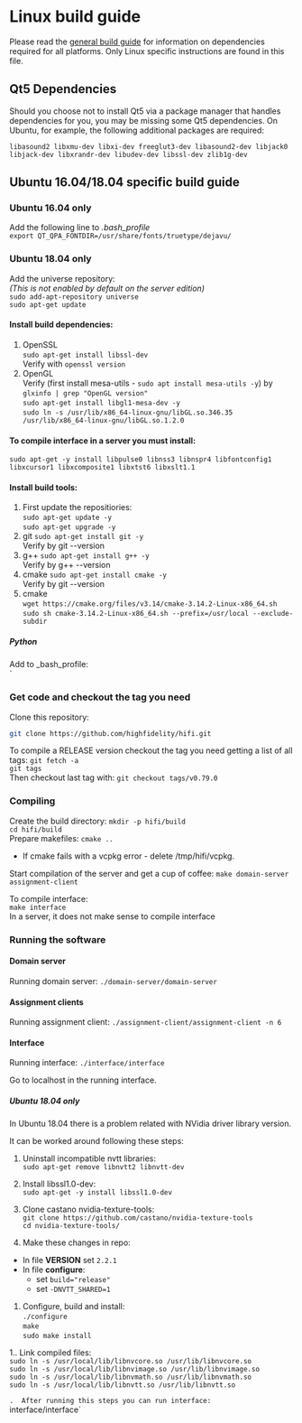 # Linux build guide

Please read the [general build guide](BUILD.md) for information on dependencies required for all platforms. Only Linux specific instructions are found in this file.
## Qt5 Dependencies

Should you choose not to install Qt5 via a package manager that handles dependencies for you, you may be missing some Qt5 dependencies. On Ubuntu, for example, the following additional packages are required:

    libasound2 libxmu-dev libxi-dev freeglut3-dev libasound2-dev libjack0 libjack-dev libxrandr-dev libudev-dev libssl-dev zlib1g-dev

## Ubuntu 16.04/18.04 specific build guide
### Ubuntu 16.04 only
Add the following line to *.bash_profile*  
`export QT_QPA_FONTDIR=/usr/share/fonts/truetype/dejavu/`
### Ubuntu 18.04 only
Add the universe repository:  
_(This is not enabled by default on the server edition)_  
`sudo add-apt-repository universe`  
`sudo apt-get update`  
#### Install build dependencies:
1.  OpenSSL  
`sudo apt-get install libssl-dev`  
Verify with `openssl version`  
1.  OpenGL  
Verify (first install mesa-utils - `sudo apt install mesa-utils -y`) by `glxinfo | grep "OpenGL version"`  
`sudo apt-get install libgl1-mesa-dev -y`  
`sudo ln -s /usr/lib/x86_64-linux-gnu/libGL.so.346.35 /usr/lib/x86_64-linux-gnu/libGL.so.1.2.0`  
#### To compile interface in a server you must install:
`sudo apt-get -y install libpulse0 libnss3 libnspr4 libfontconfig1 libxcursor1 libxcomposite1 libxtst6 libxslt1.1`  
#### Install build tools:
1.  First update the repositiories:  
`sudo apt-get update -y`  
`sudo apt-get upgrade -y`  
1.  git
`sudo apt-get install git -y`  
Verify by git --version  
1.  g++
`sudo apt-get install g++ -y`  
Verify by g++ --version  
1.  cmake
`sudo apt-get install cmake -y`  
Verify by git --version  
1. cmake  
`wget https://cmake.org/files/v3.14/cmake-3.14.2-Linux-x86_64.sh`  
`sudo sh cmake-3.14.2-Linux-x86_64.sh --prefix=/usr/local --exclude-subdir`  
##### Python
Add to _bash_profile:  
`
### Get code and checkout the tag you need
Clone this repository:
```bash
git clone https://github.com/highfidelity/hifi.git
```

To compile a RELEASE version checkout the tag you need getting a list of all tags:
`git fetch -a`  
`git tags`  
Then checkout last tag with:
`git checkout tags/v0.79.0`  
### Compiling

Create the build directory:
`mkdir -p hifi/build`  
`cd hifi/build`  
Prepare makefiles:
`cmake ..`  

*  If cmake fails with a vcpkg error - delete /tmp/hifi/vcpkg.  

Start compilation of the server and get a cup of coffee:
`make domain-server assignment-client`  

To compile interface:  
`make interface`  
In a server, it does not make sense to compile interface
### Running the software

#### Domain server

Running domain server:
`./domain-server/domain-server`  
#### Assignment clients

Running assignment client:
`./assignment-client/assignment-client -n 6`  
#### Interface

Running interface:
`./interface/interface`  

Go to localhost in the running interface.  

##### Ubuntu 18.04 only

In Ubuntu 18.04 there is a problem related with NVidia driver library version.

It can be worked around following these steps:  

1.  Uninstall incompatible nvtt libraries:  
`sudo apt-get remove libnvtt2 libnvtt-dev`  

1.  Install libssl1.0-dev:  
`sudo apt-get -y install libssl1.0-dev`  

1.  Clone castano nvidia-texture-tools:  
`git clone https://github.com/castano/nvidia-texture-tools`  
`cd nvidia-texture-tools/` 

1.  Make these changes in repo:  
* In file **VERSION** set `2.2.1`  
* In file **configure**:  
  * set `build="release"`  
  * set `-DNVTT_SHARED=1`  

1.  Configure, build and install:  
`./configure`  
`make`  
`sudo make install`  

1.. Link compiled files:  
`sudo ln -s /usr/local/lib/libnvcore.so /usr/lib/libnvcore.so`  
`sudo ln -s /usr/local/lib/libnvimage.so /usr/lib/libnvimage.so`  
`sudo ln -s /usr/local/lib/libnvmath.so /usr/lib/libnvmath.so`  
`sudo ln -s /usr/local/lib/libnvtt.so /usr/lib/libnvtt.so`  

`.  After running this steps you can run interface:  
`interface/interface`  
